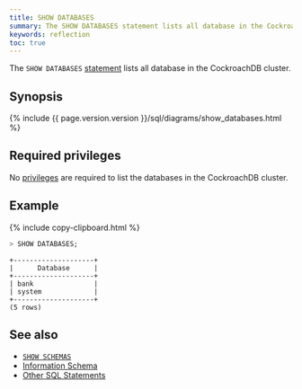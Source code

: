 ```yaml
---
title: SHOW DATABASES
summary: The SHOW DATABASES statement lists all database in the CockroachDB cluster.
keywords: reflection
toc: true
---
```


The `SHOW DATABASES` [statement](sql-statements.html) lists all database in the CockroachDB cluster.


## Synopsis

<div>
{% include {{ page.version.version }}/sql/diagrams/show_databases.html %}
</div>

## Required privileges

No [privileges](privileges.html) are required to list the databases in the CockroachDB cluster.

## Example

{% include copy-clipboard.html %}
~~~ sql
> SHOW DATABASES;
~~~

~~~
+--------------------+
|      Database      |
+--------------------+
| bank               |
| system             |
+--------------------+
(5 rows)
~~~

## See also

- [`SHOW SCHEMAS`](show-schemas.html)
- [Information Schema](information-schema.html)
- [Other SQL Statements](sql-statements.html)

